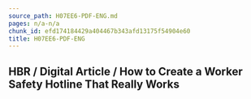 ```yaml
---
source_path: H07EE6-PDF-ENG.md
pages: n/a-n/a
chunk_id: efd174184429a404467b343afd13175f54904e60
title: H07EE6-PDF-ENG
---
```

## HBR / Digital Article / How to Create a Worker Safety Hotline That Really Works

